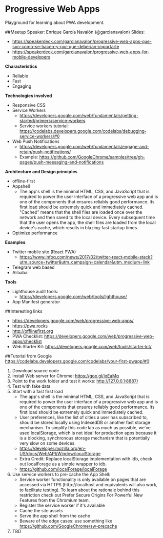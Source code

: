 # Progressive Web Apps
Playground for learning about PWA development.

##Meetup
Speaker: Enrique García Navalón (@garcianavalon)
Slides:
* https://speakerdeck.com/garcianavalon/progressive-web-apps-que-son-como-se-hacen-y-por-que-deberian-importarte
* https://speakerdeck.com/garcianavalon/progressive-web-apps-for-mobile-developers

**Characteristics**
* Reliable
* Fast
* Engaging

**Technologies involved**
 * Responsive CSS
 * Service Workers
    * https://developers.google.com/web/fundamentals/getting-started/primers/service-workers
    * Service workers tutorial: https://codelabs.developers.google.com/codelabs/debugging-service-workers/#0
 * Web Push Notifications
    * https://developers.google.com/web/fundamentals/engage-and-retain/push-notifications/
    * Example: https://github.com/GoogleChrome/samples/tree/gh-pages/push-messaging-and-notifications

**Architecture and Design principles**
* offline-first
* Appshell
    * The app's shell is the minimal HTML, CSS, and JavaScript that is required to power the user interface of a progressive web app and is one of the components that ensures reliably good performance. Its first load should be extremely quick and immediately cached. "Cached" means that the shell files are loaded once over the network and then saved to the local device. Every subsequent time that the user opens the app, the shell files are loaded from the local device's cache, which results in blazing-fast startup times.
* Optimize performance

**Examples**
* Twitter mobile site (React PWA)
    * https://www.infoq.com/news/2017/02/twitter-react-mobile-stack?utm_source=twitter&utm_campaign=calendar&utm_medium=link
* Telegram web based
* Alibaba

**Tools**
* Lighthouse audit tools:
    * https://developers.google.com/web/tools/lighthouse/
* App Manifest generator


##Interesting links
* https://developers.google.com/web/progressive-web-apps/
* https://pwa.rocks
* http://offlinefirst.org
* PWA Checklist: https://developers.google.com/web/progressive-web-apps/checklist
* Web Starter Kit: https://developers.google.com/web/tools/starter-kit/


##Tutorial from Google
https://codelabs.developers.google.com/codelabs/your-first-pwapp/#0

1. Download source code
2. Install Web server for Chrome: https://goo.gl/IoEaMq
3. Point to the work folder and test it works: http://127.0.0.1:8887/
4. Test with fake data
5. Start with a fast first load
    * The app's shell is the minimal HTML, CSS, and JavaScript that is required to power the user interface of a progressive web app and is one of the components that ensures reliably good performance. Its first load should be extremely quick and immediately cached.
    * User preferences, like the list of cities a user has subscribed to, should be stored locally using IndexedDB or another fast storage mechanism. To simplify this code lab as much as possible, we've used localStorage, which is not ideal for production apps because it is a blocking, synchronous storage mechanism that is potentially very slow on some devices.
    * https://developer.mozilla.org/en-US/docs/Web/API/Window/localStorage
    * Extra Credit: Replace localStorage implementation with idb, check out localForage as a simple wrapper to idb.
    * https://github.com/localForage/localForage
6. Use service workers to pre-cache the App Shell:
    * Service worker functionality is only available on pages that are accessed via HTTPS (http://localhost and equivalents will also work, to facilitate testing). To learn about the rationale behind this restriction check out Prefer Secure Origins For Powerful New Features from the Chromium team.
    * Register the service worker if it's available
    * Cache the site assets
    * Serve the app shell from the cache
    * Beware of the edge cases: use something like https://github.com/GoogleChrome/sw-precache
7. TBD